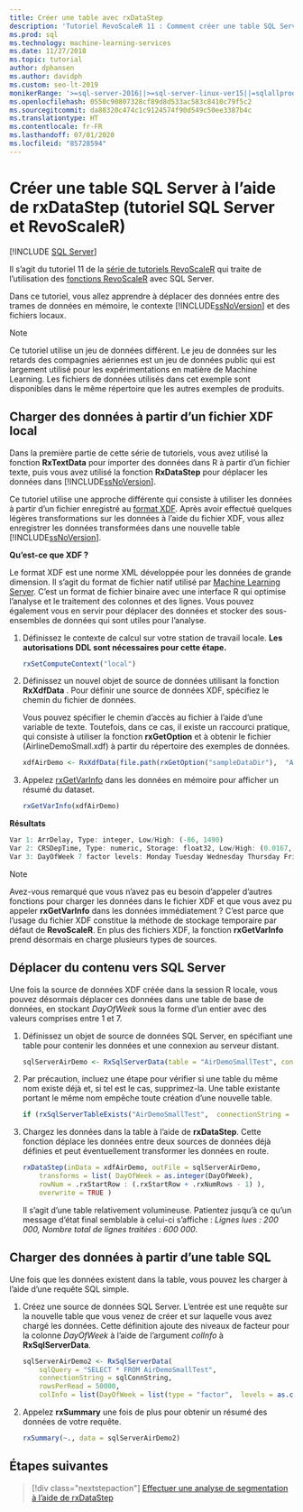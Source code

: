 ```yaml
---
title: Créer une table avec rxDataStep
description: 'Tutoriel RevoScaleR 11 : Comment créer une table SQL Server à l’aide du langage R sur SQL Server.'
ms.prod: sql
ms.technology: machine-learning-services
ms.date: 11/27/2018
ms.topic: tutorial
author: dphansen
ms.author: davidph
ms.custom: seo-lt-2019
monikerRange: '>=sql-server-2016||>=sql-server-linux-ver15||=sqlallproducts-allversions'
ms.openlocfilehash: 0550c90807328cf89d8d533ac583c8410c79f5c2
ms.sourcegitcommit: da88320c474c1c9124574f90d549c50ee3387b4c
ms.translationtype: HT
ms.contentlocale: fr-FR
ms.lasthandoff: 07/01/2020
ms.locfileid: "85728594"
---
```

# <a name="create-new-sql-server-table-using-rxdatastep-sql-server-and-revoscaler-tutorial"></a>Créer une table SQL Server à l’aide de rxDataStep (tutoriel SQL Server et RevoScaleR)
 [!INCLUDE [SQL Server](../../includes/applies-to-version/sqlserver.md)]

Il s’agit du tutoriel 11 de la [série de tutoriels RevoScaleR](deepdive-data-science-deep-dive-using-the-revoscaler-packages.md) qui traite de l’utilisation des [fonctions RevoScaleR](https://docs.microsoft.com/machine-learning-server/r-reference/revoscaler/revoscaler) avec SQL Server.

Dans ce tutoriel, vous allez apprendre à déplacer des données entre des trames de données en mémoire, le contexte [!INCLUDE[ssNoVersion](../../includes/ssnoversion-md.md)] et des fichiers locaux.

> [!NOTE]
> Ce tutoriel utilise un jeu de données différent. Le jeu de données sur les retards des compagnies aériennes est un jeu de données public qui est largement utilisé pour les expérimentations en matière de Machine Learning. Les fichiers de données utilisés dans cet exemple sont disponibles dans le même répertoire que les autres exemples de produits.

## <a name="load-data-from-a-local-xdf-file"></a>Charger des données à partir d’un fichier XDF local

Dans la première partie de cette série de tutoriels, vous avez utilisé la fonction **RxTextData** pour importer des données dans R à partir d’un fichier texte, puis vous avez utilisé la fonction **RxDataStep** pour déplacer les données dans [!INCLUDE[ssNoVersion](../../includes/ssnoversion-md.md)].

Ce tutoriel utilise une approche différente qui consiste à utiliser les données à partir d’un fichier enregistré au [format XDF](https://en.wikipedia.org/wiki/Extensible_Data_Format). Après avoir effectué quelques légères transformations sur les données à l’aide du fichier XDF, vous allez enregistrer les données transformées dans une nouvelle table [!INCLUDE[ssNoVersion](../../includes/ssnoversion-md.md)].

**Qu’est-ce que XDF ?**

Le format XDF est une norme XML développée pour les données de grande dimension. Il s’agit du format de fichier natif utilisé par [Machine Learning Server](https://docs.microsoft.com/machine-learning-server/r/concept-what-is-xdf). C’est un format de fichier binaire avec une interface R qui optimise l’analyse et le traitement des colonnes et des lignes.  Vous pouvez également vous en servir pour déplacer des données et stocker des sous-ensembles de données qui sont utiles pour l’analyse.

1. Définissez le contexte de calcul sur votre station de travail locale. **Les autorisations DDL sont nécessaires pour cette étape.**

    ```R
    rxSetComputeContext("local")
    ```
  
2. Définissez un nouvel objet de source de données utilisant la fonction **RxXdfData** . Pour définir une source de données XDF, spécifiez le chemin du fichier de données.  

    Vous pouvez spécifier le chemin d’accès au fichier à l’aide d’une variable de texte. Toutefois, dans ce cas, il existe un raccourci pratique, qui consiste à utiliser la fonction **rxGetOption** et à obtenir le fichier (AirlineDemoSmall.xdf) à partir du répertoire des exemples de données.
  
    ```R
    xdfAirDemo <- RxXdfData(file.path(rxGetOption("sampleDataDir"),  "AirlineDemoSmall.xdf"))
    ```

3. Appelez [rxGetVarInfo](https://docs.microsoft.com/machine-learning-server/r-reference/revoscaler/rxgetvarinfoxdf) dans les données en mémoire pour afficher un résumé du dataset.
  
    ```R
    rxGetVarInfo(xdfAirDemo)
    ```

**Résultats**

```R
Var 1: ArrDelay, Type: integer, Low/High: (-86, 1490)
Var 2: CRSDepTime, Type: numeric, Storage: float32, Low/High: (0.0167, 23.9833)
Var 3: DayOfWeek 7 factor levels: Monday Tuesday Wednesday Thursday Friday Saturday Sunday
```

> [!NOTE]
> 
> Avez-vous remarqué que vous n’avez pas eu besoin d’appeler d’autres fonctions pour charger les données dans le fichier XDF et que vous avez pu appeler **rxGetVarInfo** dans les données immédiatement ? C’est parce que l’usage du fichier XDF constitue la méthode de stockage temporaire par défaut de **RevoScaleR**. En plus des fichiers XDF, la fonction **rxGetVarInfo** prend désormais en charge plusieurs types de sources.

## <a name="move-contents-to-sql-server"></a>Déplacer du contenu vers SQL Server

Une fois la source de données XDF créée dans la session R locale, vous pouvez désormais déplacer ces données dans une table de base de données, en stockant *DayOfWeek* sous la forme d’un entier avec des valeurs comprises entre 1 et 7.

1. Définissez un objet de source de données SQL Server, en spécifiant une table pour contenir les données et une connexion au serveur distant.
  
    ```R
    sqlServerAirDemo <- RxSqlServerData(table = "AirDemoSmallTest", connectionString = sqlConnString)
    ```
  
2. Par précaution, incluez une étape pour vérifier si une table du même nom existe déjà et, si tel est le cas, supprimez-la. Une table existante portant le même nom empêche toute création d’une nouvelle table.
  
    ```R
    if (rxSqlServerTableExists("AirDemoSmallTest",  connectionString = sqlConnString))  rxSqlServerDropTable("AirDemoSmallTest",  connectionString = sqlConnString)
    ```
  
3. Chargez les données dans la table à l’aide de **rxDataStep**. Cette fonction déplace les données entre deux sources de données déjà définies et peut éventuellement transformer les données en route.
  
    ```R
    rxDataStep(inData = xdfAirDemo, outFile = sqlServerAirDemo,
        transforms = list( DayOfWeek = as.integer(DayOfWeek),
        rowNum = .rxStartRow : (.rxStartRow + .rxNumRows - 1) ),
        overwrite = TRUE )
    ```
  
    Il s’agit d’une table relativement volumineuse. Patientez jusqu’à ce qu’un message d’état final semblable à celui-ci s’affiche : *Lignes lues : 200 000, Nombre total de lignes traitées : 600 000*.
     
## <a name="load-data-from-a-sql-table"></a>Charger des données à partir d’une table SQL

Une fois que les données existent dans la table, vous pouvez les charger à l’aide d’une requête SQL simple. 

1. Créez une source de données SQL Server. L’entrée est une requête sur la nouvelle table que vous venez de créer et sur laquelle vous avez chargé les données. Cette définition ajoute des niveaux de facteur pour la colonne *DayOfWeek* à l’aide de l’argument *colInfo* à **RxSqlServerData**.
  
    ```R
    sqlServerAirDemo2 <- RxSqlServerData(
        sqlQuery = "SELECT * FROM AirDemoSmallTest",
        connectionString = sqlConnString,
        rowsPerRead = 50000,
        colInfo = list(DayOfWeek = list(type = "factor",  levels = as.character(1:7))))
    ```
  
2. Appelez **rxSummary** une fois de plus pour obtenir un résumé des données de votre requête.
  
    ```R
    rxSummary(~., data = sqlServerAirDemo2)
    ```

## <a name="next-steps"></a>Étapes suivantes

> [!div class="nextstepaction"]
> [Effectuer une analyse de segmentation à l’aide de rxDataStep](../../machine-learning/tutorials/deepdive-perform-chunking-analysis-using-rxdatastep.md)